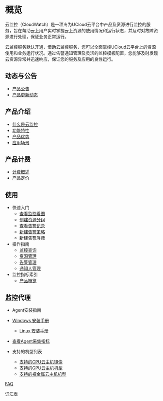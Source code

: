 # 概览

云监控（CloudWatch）是一项专为UCloud云平台中产品及资源进行监控的服务，旨在帮助云上用户实时掌握云上资源的使用情况和运行状态，并及时对故障资源进行处理，保证业务正常运行。

云监控服务默认开通，借助云监控服务，您可以全面掌控UCloud云平台上的资源使用和业务运行状况。通过告警通知管理及灵活的监控模板配置，您能够及时发现云资源异常并迅速响应，保证您的服务及应用的良性运行。

## 动态与公告

* [产品公告](/cloudwatch/notice/announcement.md)
* [产品更新动态](/cloudwatch/notice/Renewal.md)

## 产品介绍

* [什么是云监控](/cloudwatch/introduction/intro.md)
* [功能特性](/cloudwatch/introduction/function.md)
* [产品优势](/cloudwatch/introduction/advantage.md)
* [应用场景](/cloudwatch/introduction/use.md)

## 产品计费

* [计费概述](/cloudwatch/introduction/billway.md)
* [产品定价](/cloudwatch/introduction/snsbillservice.md)

## 使用

* 快速入门
  * [查看监控看图](/cloudwatch/use/start/pictures.md)
  * [创建资源分组](/cloudwatch/use/start/groups.md)
  * [查看告警记录](/cloudwatch/use/start/records.md)
  * [新建告警策略](/cloudwatch/use/start/policy.md)
  * [新建告警屏蔽](/cloudwatch/use/start/shield.md)
* 操作指南
  * [监控查询](/cloudwatch/use/guide/monitoring.md)
  * [资源管理](/cloudwatch/use/guide/resource.md)
  * [告警管理](/cloudwatch/use/guide/alarm.md)
  * [通知人管理](/cloudwatch/use/guide/notify.md)
* 监控指标索引
  * [产品概览](/cloudwatch/metric/intro.md)

## 监控代理
* Agent安装指南
* [Windows 安装手册](/cloudwatch/ublotagent/UboltAgent_Windows_Installation_Guide.md)
  * [Linux 安装手册](/cloudwatch/ublotagent/UboltAgent_Linux_Installation_Guide.md)

* [查看Agent采集指标](/cloudwatch/ublotagent/ublotagent_metric.md)

* 支持的机型列表
  * [支持的CPU云主机镜像](cloudwatch\ublotagent\CPUHostImageList.md)
  * [支持的GPU云主机机型](cloudwatch\ublotagent\GPUHostList.md)
  * [支持的裸金属云主机机型](cloudwatch\ublotagent\GPUPHostList.md)

[FAQ](/cloudwatch/FAQ.md)

[词汇表](/cloudwatch/_glossary.md)

